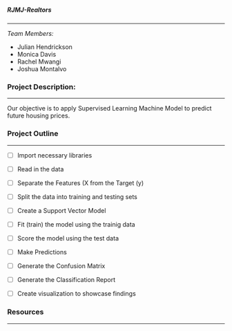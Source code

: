 ##### RJMJ-Realtors
---
*Team Members:*
* Julian Hendrickson
* Monica Davis
* Rachel Mwangi
* Joshua Montalvo

### Project Description:
---

Our objective is to apply Supervised Learning Machine Model to predict future housing prices.

### Project Outline
---

- [ ] Import necessary libraries

- [ ] Read in the data

- [ ] Separate the Features (X from the Target (y)

- [ ] Split the data into training and testing sets

- [ ] Create a Support Vector Model

- [ ] Fit (train) the model using the trainig data

- [ ] Score the model using the test data

- [ ] Make Predictions

- [ ] Generate the Confusion Matrix

- [ ] Generate the Classification Report

- [ ] Create visualization to showcase findings

 
### Resources
---

